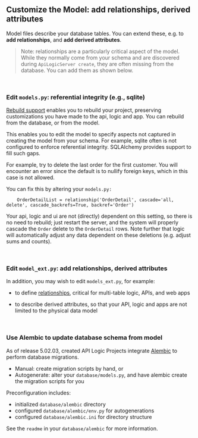## Customize the Model: add relationships, derived attributes
Model files describe your database tables.  You can extend these, e.g. to __add relationships__, and __add derived attributes__.

> Note: relationships are a particularly critical aspect of the model.  While they normally come from your schema and are discovered during `ApiLogicServer create`, they are often missing from the database.  You can add them as shown below.
  
&nbsp;

### Edit ```models.py```: referential integrity (e.g., sqlite)

[Rebuild support](../Project-Rebuild) enables you to rebuild your project, preserving customizations you have made to the api, logic and app.  You can rebuild from the database, or from the model.

This enables you to edit the model to specify aspects not captured in creating the model from your schema.  For example, sqlite often is not configured to enforce referential integrity.  SQLAlchemy provides  support to fill such gaps.

For example, try to delete the last order for the first customer.  You will encounter an error since the default is to nullify foreign keys, which in this case is not allowed.

You can fix this by altering your ```models.py:```

```
    OrderDetailList = relationship('OrderDetail', cascade='all, delete', cascade_backrefs=True, backref='Order')
```

Your api, logic and ui are not (directly) dependent on this setting, so there is no need to rebuild; just restart the server, and the system will properly cascade the `Order` delete to the `OrderDetail` rows.  Note further that logic will automatically adjust any data dependent on these deletions (e.g. adjust sums and counts).

&nbsp;

### Edit ```model_ext.py```: add relationships, derived attributes
In addition, you may wish to edit ```models_ext.py```, for example:

* to define [relationships](https://github.com/valhuber/LogicBank/wiki/Managing-Rules#database-design), critical for multi-table logic, APIs, and web apps

* to describe derived attributes, so that your API, logic and apps are not limited to the physical data model

&nbsp;

### Use Alembic to update database schema from model

As of release 5.02.03, created API Logic Projects integrate [Alembic](https://alembic.sqlalchemy.org/en/latest/index.html) to perform database migrations.

* Manual: create migration scripts by hand, or
* Autogenerate: alter your `database/models.py`, and have alembic create the migration scripts for you

Preconfiguration includes:

* initialized `database/alembic` directory
* configured `database/alembic/env.py` for autogenerations
* configured `database/alembic.ini` for directory structure

See the `readme` in your `database/alembic` for more information.

